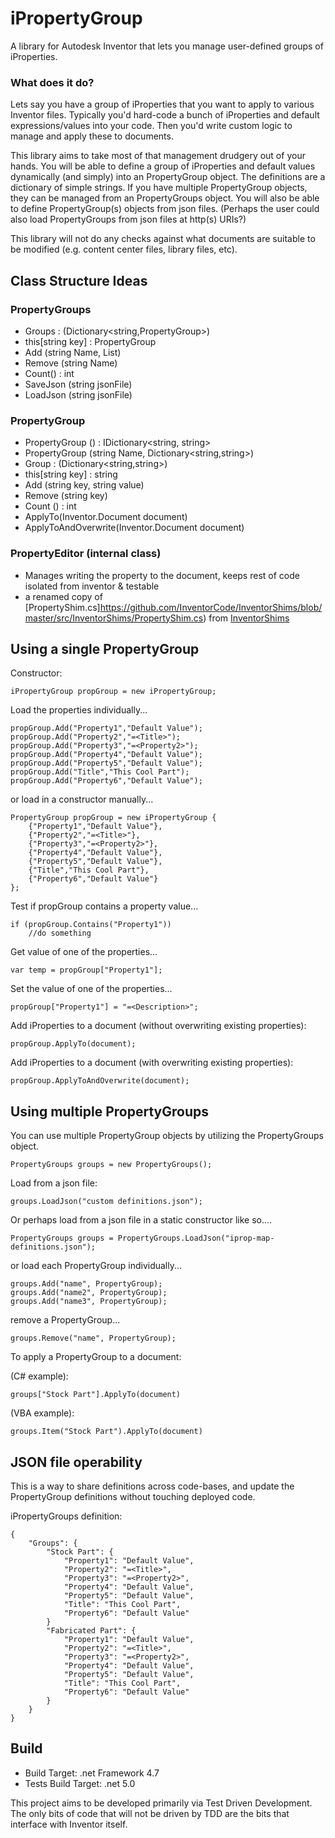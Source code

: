 # iPropertyGroup

A library for Autodesk Inventor that lets you manage user-defined groups of iProperties.

### What does it do?

Lets say you have a group of iProperties that you want to apply to various Inventor files.  Typically you'd hard-code a bunch of iProperties and default expressions/values into your code.  Then you'd write custom logic to manage and apply these to documents.

This library aims to take most of that management drudgery out of your hands. You will be able to define a group of iProperties and default values dynamically (and simply) into an PropertyGroup object.  The definitions are a dictionary of simple strings.  If you have multiple PropertyGroup objects, they can be managed from an PropertyGroups object.  You will also be able to define PropertyGroup(s) objects from json files.  (Perhaps the user could also load PropertyGroups from json files at http(s) URIs?)

This library will not do any checks against what documents are suitable to be modified (e.g. content center files, library files, etc).


## Class Structure Ideas

### PropertyGroups

+ Groups : (Dictionary<string,PropertyGroup>)
+ this[string key] : PropertyGroup
+ Add (string Name, List<PropertyGroupEntry>)
+ Remove (string Name)
+ Count() : int
+ SaveJson (string jsonFile)
+ LoadJson (string jsonFile)

### PropertyGroup

+ PropertyGroup () : IDictionary<string, string>
+ PropertyGroup (string Name, Dictionary<string,string>)
+ Group : (Dictionary<string,string>)
+ this[string key] : string
+ Add (string key, string value)
+ Remove (string key)
+ Count () : int
+ ApplyTo(Inventor.Document document)
+ ApplyToAndOverwrite(Inventor.Document document)

### PropertyEditor (internal class)

- Manages writing the property to the document, keeps rest of code isolated from inventor & testable
- a renamed copy of [PropertyShim.cs]https://github.com/InventorCode/InventorShims/blob/master/src/InventorShims/PropertyShim.cs) from [InventorShims](https://github.com/InventorCode/InventorShims)

## Using a single PropertyGroup

Constructor:

    iPropertyGroup propGroup = new iPropertyGroup;

Load the properties individually...

    propGroup.Add("Property1","Default Value");
    propGroup.Add("Property2","=<Title>");
    propGroup.Add("Property3","=<Property2>");
    propGroup.Add("Property4","Default Value");
    propGroup.Add("Property5","Default Value");
    propGroup.Add("Title","This Cool Part");
    propGroup.Add("Property6","Default Value");

or load in a constructor manually...

    PropertyGroup propGroup = new iPropertyGroup {
        {"Property1","Default Value"},
        {"Property2","=<Title>"},
        {"Property3","=<Property2>"},
        {"Property4","Default Value"},
        {"Property5","Default Value"},
        {"Title","This Cool Part"},
        {"Property6","Default Value"}
    };

Test if propGroup contains a property value...

    if (propGroup.Contains("Property1"))
        //do something

Get value of one of the properties...

    var temp = propGroup["Property1"];

Set the value of one of the properties...

    propGroup["Property1"] = "=<Description>";

Add iProperties to a document (without overwriting existing properties):

    propGroup.ApplyTo(document);

Add iProperties to a document (with overwriting existing properties):

    propGroup.ApplyToAndOverwrite(document);


## Using multiple PropertyGroups

You can use multiple PropertyGroup objects by utilizing the PropertyGroups object. 

    PropertyGroups groups = new PropertyGroups();

Load from a json file:

    groups.LoadJson("custom definitions.json");

Or perhaps load from a json file in a static constructor like so....

    PropertyGroups groups = PropertyGroups.LoadJson("iprop-map-definitions.json");


or load each PropertyGroup individually...

    groups.Add("name", PropertyGroup);
    groups.Add("name2", PropertyGroup);
    groups.Add("name3", PropertyGroup);

remove a PropertyGroup...

    groups.Remove("name", PropertyGroup);


To apply a PropertyGroup to a document:

(C# example):

    groups["Stock Part"].ApplyTo(document)

(VBA example):

    groups.Item("Stock Part").ApplyTo(document)



## JSON file operability

This is a way to share definitions across code-bases, and update the PropertyGroup definitions without touching deployed code.

iPropertyGroups definition:

    {
        "Groups": {
            "Stock Part": {
                "Property1": "Default Value",
                "Property2": "=<Title>",
                "Property3": "=<Property2>",
                "Property4": "Default Value",
                "Property5": "Default Value",
                "Title": "This Cool Part",
                "Property6": "Default Value"
            }
            "Fabricated Part": {
                "Property1": "Default Value",
                "Property2": "=<Title>",
                "Property3": "=<Property2>",
                "Property4": "Default Value",
                "Property5": "Default Value",
                "Title": "This Cool Part",
                "Property6": "Default Value"
            }
        }
    }

## Build

* Build Target: .net Framework 4.7
* Tests Build Target: .net 5.0

This project aims to be developed primarily via Test Driven Development. The only bits of code that will not be driven by TDD are the bits that interface with Inventor itself.